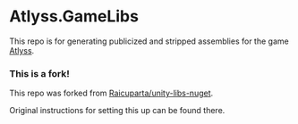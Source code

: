 # Atlyss.GameLibs

This repo is for generating publicized and stripped assemblies for the game [Atlyss](https://store.steampowered.com/app/2768430).

### This is a fork!

This repo was forked from [Raicuparta/unity-libs-nuget](https://github.com/Raicuparta/unity-libs-nuget).

Original instructions for setting this up can be found there.